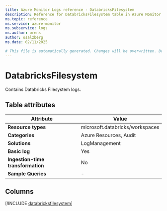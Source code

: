 ```yaml
---
title: Azure Monitor Logs reference - DatabricksFilesystem
description: Reference for DatabricksFilesystem table in Azure Monitor Logs.
ms.topic: reference
ms.service: azure-monitor
ms.subservice: logs
ms.author: orens
author: osalzberg
ms.date: 02/11/2025

# This file is automatically generated. Changes will be overwritten. Do not change this file directly.
---
```


# DatabricksFilesystem

Contains Databricks Filesystem logs.


## Table attributes

|Attribute|Value|
|---|---|
|**Resource types**|microsoft.databricks/workspaces|
|**Categories**|Azure Resources, Audit|
|**Solutions**| LogManagement|
|**Basic log**|Yes|
|**Ingestion-time transformation**|No|
|**Sample Queries**|-|



## Columns
  
[!INCLUDE [databricksfilesystem](~/reusable-content/ce-skilling/azure/includes/azure-monitor/reference/tables/databricksfilesystem-include.md)]

